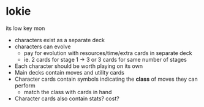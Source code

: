 # lokie
its low key mon

* characters exist as a separate deck
* characters can evolve
  * pay for evolution with resources/time/extra cards in separate deck
  * ie. 2 cards for stage 1 -> 3 or 3 cards for same number of stages
* Each character should be worth playing on its own
* Main decks contain moves and utility cards
* Character cards contain symbols indicating the __class__ of moves they can perform
  * match the class with cards in hand
* Character cards also contain stats? cost?
